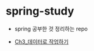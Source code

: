 # spring-study

- spring 공부한 것 정리하는 repo

- [Ch3_데이터로 작업하기](https://github.com/ImYurim/spring-study/blob/master/Ch3_Spring_In_Action.md)

